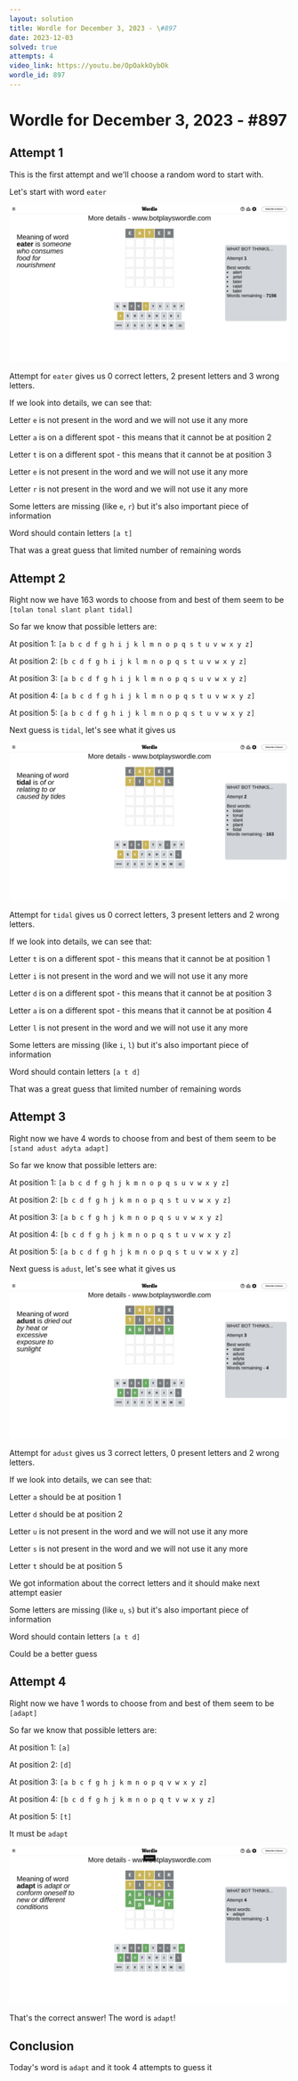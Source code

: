 ```yaml
---
layout: solution
title: Wordle for December 3, 2023 - \#897
date: 2023-12-03
solved: true
attempts: 4
video_link: https://youtu.be/OpOakkOybOk
wordle_id: 897
---
```


# Wordle for December 3, 2023 - \#897

## Attempt 1

This is the first attempt and we'll choose a random word to start with.

Let's start with word `eater`

![Attempt 1](2023-12-03/attempt-1.png)

Attempt for `eater` gives us 0 correct letters, 2 present letters and 3 wrong letters.

If we look into details, we can see that:

Letter `e` is not present in the word and we will not use it any more

Letter `a` is on a different spot - this means that it cannot be at position 2

Letter `t` is on a different spot - this means that it cannot be at position 3

Letter `e` is not present in the word and we will not use it any more

Letter `r` is not present in the word and we will not use it any more

Some letters are missing (like `e`, `r`) but it's also important piece of information

Word should contain letters `[a t]`

That was a great guess that limited number of remaining words



## Attempt 2

Right now we have 163 words to choose from and best of them seem to be `[tolan tonal slant plant tidal]`

So far we know that possible letters are:

At position 1: `[a b c d f g h i j k l m n o p q s t u v w x y z]`

At position 2: `[b c d f g h i j k l m n o p q s t u v w x y z]`

At position 3: `[a b c d f g h i j k l m n o p q s u v w x y z]`

At position 4: `[a b c d f g h i j k l m n o p q s t u v w x y z]`

At position 5: `[a b c d f g h i j k l m n o p q s t u v w x y z]`

Next guess is `tidal`, let's see what it gives us

![Attempt 2](2023-12-03/attempt-2.png)

Attempt for `tidal` gives us 0 correct letters, 3 present letters and 2 wrong letters.

If we look into details, we can see that:

Letter `t` is on a different spot - this means that it cannot be at position 1

Letter `i` is not present in the word and we will not use it any more

Letter `d` is on a different spot - this means that it cannot be at position 3

Letter `a` is on a different spot - this means that it cannot be at position 4

Letter `l` is not present in the word and we will not use it any more

Some letters are missing (like `i`, `l`) but it's also important piece of information

Word should contain letters `[a t d]`

That was a great guess that limited number of remaining words



## Attempt 3

Right now we have 4 words to choose from and best of them seem to be `[stand adust adyta adapt]`

So far we know that possible letters are:

At position 1: `[a b c d f g h j k m n o p q s u v w x y z]`

At position 2: `[b c d f g h j k m n o p q s t u v w x y z]`

At position 3: `[a b c f g h j k m n o p q s u v w x y z]`

At position 4: `[b c d f g h j k m n o p q s t u v w x y z]`

At position 5: `[a b c d f g h j k m n o p q s t u v w x y z]`

Next guess is `adust`, let's see what it gives us

![Attempt 3](2023-12-03/attempt-3.png)

Attempt for `adust` gives us 3 correct letters, 0 present letters and 2 wrong letters.

If we look into details, we can see that:

Letter `a` should be at position 1

Letter `d` should be at position 2

Letter `u` is not present in the word and we will not use it any more

Letter `s` is not present in the word and we will not use it any more

Letter `t` should be at position 5

We got information about the correct letters and it should make next attempt easier

Some letters are missing (like `u`, `s`) but it's also important piece of information

Word should contain letters `[a t d]`

Could be a better guess



## Attempt 4

Right now we have 1 words to choose from and best of them seem to be `[adapt]`

So far we know that possible letters are:

At position 1: `[a]`

At position 2: `[d]`

At position 3: `[a b c f g h j k m n o p q v w x y z]`

At position 4: `[b c d f g h j k m n o p q t v w x y z]`

At position 5: `[t]`

It must be `adapt`

![Attempt 4](2023-12-03/attempt-4.png)

That's the correct answer! The word is `adapt`!

## Conclusion

Today's word is `adapt` and it took 4 attempts to guess it

